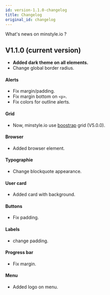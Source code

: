 ```yaml
---
id: version-1.1.0-changelog
title: Changelog
original_id: changelog
---
```


What's news on minstyle.io ?

## V1.1.0 (current version)

* **Added dark theme on all elements.**
* Change global border radius.

#### Alerts
* Fix margin/padding.
* Fix margin bottom on `<p>`.
* Fix colors for outline alerts.

#### Grid
* Now, minstyle.io use [boostrap](https://getbootstrap.com/docs/4.5/layout/grid/) grid (V5.0.0).

#### Browser
* Added browser element.

#### Typographie
* Change blockquote appearance.

#### User card
* Added card with background.

#### Buttons
* Fix padding.

#### Labels
* change padding.

#### Progress bar
* Fix margin.

#### Menu
* Added logo on menu.
